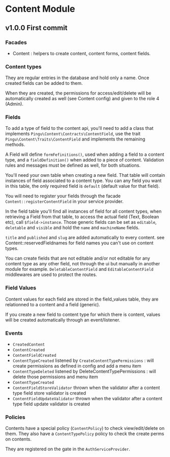 # Content Module

## v1.0.0 First commit

### Facades
- Content : helpers to create content, content forms, content fields.

### Content types

They are regular entries in the database and hold only a name. Once created fields can be added to them.

When they are created, the permissions for access/edit/delete will be automatically created as well (see Content config) and given to the role 4 (Admin).

### Fields

To add a type of field to the content api, you'll need to add a class that implements `Pingu\Content\Contracts\ContentField`, use the trait `Pingu\Content\Traits\ContentField` and implements the remaining methods.

A Field will define `formFefinitions()`, used when adding a field to a content type, and a `fieldDefinition()` when added to a piece of content. Validation rules and messages must be defined as well, for both situations.

You'll need your own table when creating a new field. That table will contain instances of field associated to a content type.
You can any field you want in this table, the only required field is `default` (default value for that field).

You will need to register your fields through the facade `Content::registerContentField` in your service provider.

In the field table you'll find all instances of field for all content types, when retrieving a Field from that table, to access the actual field (Text, Boolean etc), call `$field->instance`.
Those generic fields can be set as `editable`, `deletable` and `visible` and hold the `name` and `machineName` fields.

`title` and `published` and `slug` are added automatically to every content. see Content::reservedFieldnames for field names you can't use on content types.

You can create fields that are not editable and/or not editable for any content type as any other field, not through the ui but manually in another module for example. `DeletableContentField` and `EditableContentField` middlewares are used to protect the routes.

### Field Values
Content values for each field are stored in the field_values table, they are relationned to a content and a field (generic).

If you create a new field to content type for which there is content, values will be created automatically through an event/listener.

### Events
- `CreatedContent`
- `ContentCreated`
- `ContentFieldCreated`
- `ContentTypeCreated` listened by `CreateContentTypePermissions` : will create permissions as defined in config and add a menu item
- `ContentTypeDeleted` listened by DeleteContentTypePermissions : will delete those permissions and menu item
- `ContentTypeCreated`
- `ContentFieldStoreValidator` thrown when the validator after a content type field store validator is created
- `ContentFieldUpdateValidator` thrown when the validator after a content type field update validator is created

### Policies
Contents have a special policy (`ContentPolicy`) to check view/edit/delete on them.
They also have a `ContentTypePolicy` policy to check the create perms on contents.

They are registered on the gate in the `AuthServiceProvider`.